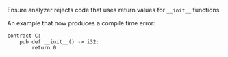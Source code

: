 Ensure analyzer rejects code that uses return values for `__init__` functions.

An example that now produces a compile time error:

```
contract C:
    pub def __init__() -> i32:
        return 0
```
